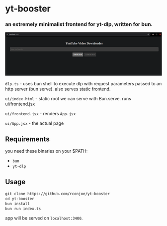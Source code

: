 # yt-booster

### an extremely minimalist frontend for yt-dlp, written for bun.

![preview](./image.png)

`dlp.ts` - uses bun shell to execute dlp with request parameters passed to an http server (bun serve). also serves static frontend.

`ui/index.html` - static root we can serve with Bun.serve. runs ui/frontend.jsx

`ui/frontend.jsx` - renders `App.jsx`

`ui/App.jsx` - the actual page

## Requirements

you need these binaries on your $PATH:

- `bun`
- `yt-dlp`

## Usage

```
git clone https://github.com/rconjoe/yt-booster
cd yt-booster
bun install
bun run index.ts
```

app will be served on `localhost:3400`.
